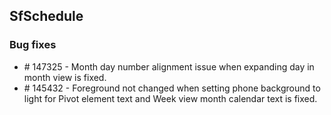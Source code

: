 ## SfSchedule

### Bug fixes

*	\# 147325 - Month day number alignment issue when expanding day in month view is fixed.
*   \# 145432 - Foreground not changed when setting phone background to light for Pivot element text and Week view month calendar text is fixed. 

